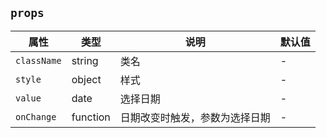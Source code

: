 ## `props`
属性|类型|说明|默认值
---|---|---|---
`className` | string | 类名 | -
`style` | object | 样式 | - 
`value` | date | 选择日期 | -
`onChange` | function | 日期改变时触发，参数为选择日期 | -
